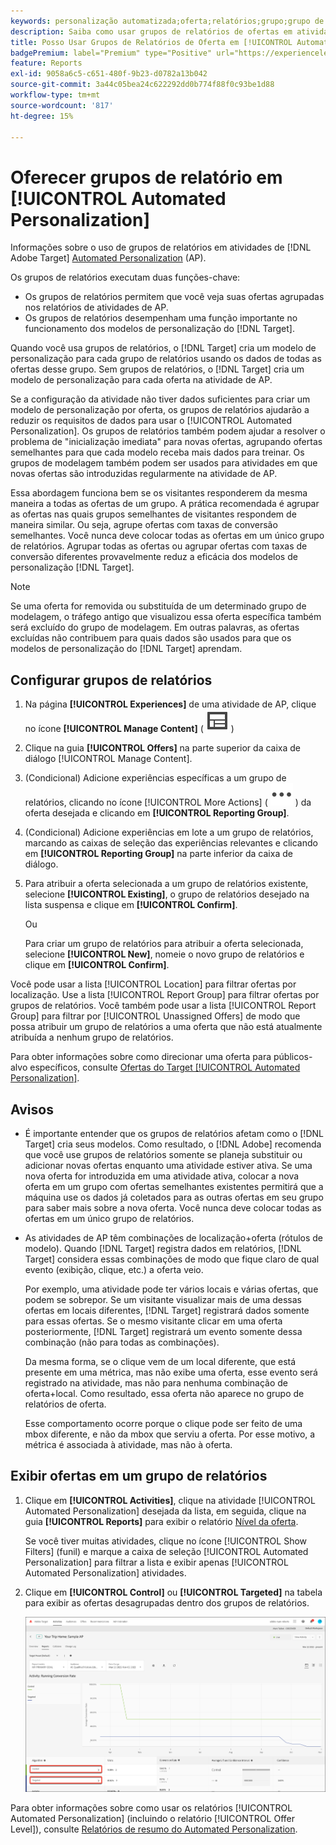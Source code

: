 ```yaml
---
keywords: personalização automatizada;oferta;relatórios;grupo;grupo de relatórios;automated personalization;offer;reporting;group;reporting group;ap
description: Saiba como usar grupos de relatórios de ofertas em atividades do  [!DNL Adobe Target] [!UICONTROL Automated Personalization].
title: Posso Usar Grupos de Relatórios de Oferta em [!UICONTROL Automated Personalization] Atividades?
badgePremium: label="Premium" type="Positive" url="https://experienceleague.adobe.com/docs/target/using/introduction/intro.html?lang=pt-BR#premium newtab=true" tooltip="Consulte o que está incluído no Target Premium."
feature: Reports
exl-id: 9058a6c5-c651-480f-9b23-d0782a13b042
source-git-commit: 3a44c05bea24c622292dd0b774f88f0c93be1d88
workflow-type: tm+mt
source-wordcount: '817'
ht-degree: 15%

---
```


# Oferecer grupos de relatório em [!UICONTROL Automated Personalization]

Informações sobre o uso de grupos de relatórios em atividades de [!DNL Adobe Target] [Automated Personalization](/help/main/c-activities/t-automated-personalization/automated-personalization.md) (AP).

Os grupos de relatórios executam duas funções-chave:

* Os grupos de relatórios permitem que você veja suas ofertas agrupadas nos relatórios de atividades de AP.
* Os grupos de relatórios desempenham uma função importante no funcionamento dos modelos de personalização do [!DNL Target].

Quando você usa grupos de relatórios, o [!DNL Target] cria um modelo de personalização para cada grupo de relatórios usando os dados de todas as ofertas desse grupo. Sem grupos de relatórios, o [!DNL Target] cria um modelo de personalização para cada oferta na atividade de AP.

Se a configuração da atividade não tiver dados suficientes para criar um modelo de personalização por oferta, os grupos de relatórios ajudarão a reduzir os requisitos de dados para usar o [!UICONTROL Automated Personalization]. Os grupos de relatórios também podem ajudar a resolver o problema de &quot;inicialização imediata&quot; para novas ofertas, agrupando ofertas semelhantes para que cada modelo receba mais dados para treinar. Os grupos de modelagem também podem ser usados para atividades em que novas ofertas são introduzidas regularmente na atividade de AP.

Essa abordagem funciona bem se os visitantes responderem da mesma maneira a todas as ofertas de um grupo. A prática recomendada é agrupar as ofertas nas quais grupos semelhantes de visitantes respondem de maneira similar. Ou seja, agrupe ofertas com taxas de conversão semelhantes. Você nunca deve colocar todas as ofertas em um único grupo de relatórios. Agrupar todas as ofertas ou agrupar ofertas com taxas de conversão diferentes provavelmente reduz a eficácia dos modelos de personalização [!DNL Target].

>[!NOTE]
>
>Se uma oferta for removida ou substituída de um determinado grupo de modelagem, o tráfego antigo que visualizou essa oferta específica também será excluído do grupo de modelagem. Em outras palavras, as ofertas excluídas não contribuem para quais dados são usados para que os modelos de personalização do [!DNL Target] aprendam.

## Configurar grupos de relatórios

1. Na página **[!UICONTROL Experiences]** de uma atividade de AP, clique no ícone **[!UICONTROL Manage Content]** ( ![Ícone Gerenciar conteúdo](/help/main/assets/icons/Experience.svg) )
1. Clique na guia **[!UICONTROL Offers]** na parte superior da caixa de diálogo [!UICONTROL Manage Content].
1. (Condicional) Adicione experiências específicas a um grupo de relatórios, clicando no ícone [!UICONTROL More Actions] ( ![Ícone Mais Ações](/help/main/assets/icons/MoreSmall.svg) ) da oferta desejada e clicando em **[!UICONTROL Reporting Group]**.

1. (Condicional) Adicione experiências em lote a um grupo de relatórios, marcando as caixas de seleção das experiências relevantes e clicando em **[!UICONTROL Reporting Group]** na parte inferior da caixa de diálogo.

1. Para atribuir a oferta selecionada a um grupo de relatórios existente, selecione **[!UICONTROL Existing]**, o grupo de relatórios desejado na lista suspensa e clique em **[!UICONTROL Confirm]**.

   Ou

   Para criar um grupo de relatórios para atribuir a oferta selecionada, selecione **[!UICONTROL New]**, nomeie o novo grupo de relatórios e clique em **[!UICONTROL Confirm]**.

Você pode usar a lista [!UICONTROL Location] para filtrar ofertas por localização. Use a lista [!UICONTROL Report Group] para filtrar ofertas por grupos de relatórios. Você também pode usar a lista [!UICONTROL Report Group] para filtrar por [!UICONTROL Unassigned Offers] de modo que possa atribuir um grupo de relatórios a uma oferta que não está atualmente atribuída a nenhum grupo de relatórios.

Para obter informações sobre como direcionar uma oferta para públicos-alvo específicos, consulte [Ofertas do Target [!UICONTROL Automated Personalization]](/help/main/c-activities/t-automated-personalization/ap-target-offers.md#task_F207ED7A41B84FD39BB6FCBFABF4B23E).

## Avisos

* É importante entender que os grupos de relatórios afetam como o [!DNL Target] cria seus modelos. Como resultado, o [!DNL Adobe] recomenda que você use grupos de relatórios somente se planeja substituir ou adicionar novas ofertas enquanto uma atividade estiver ativa. Se uma nova oferta for introduzida em uma atividade ativa, colocar a nova oferta em um grupo com ofertas semelhantes existentes permitirá que a máquina use os dados já coletados para as outras ofertas em seu grupo para saber mais sobre a nova oferta. Você nunca deve colocar todas as ofertas em um único grupo de relatórios.

* As atividades de AP têm combinações de localização+oferta (rótulos de modelo). Quando [!DNL Target] registra dados em relatórios, [!DNL Target] considera essas combinações de modo que fique claro de qual evento (exibição, clique, etc.) a oferta veio.

  Por exemplo, uma atividade pode ter vários locais e várias ofertas, que podem se sobrepor. Se um visitante visualizar mais de uma dessas ofertas em locais diferentes, [!DNL Target] registrará dados somente para essas ofertas. Se o mesmo visitante clicar em uma oferta posteriormente, [!DNL Target] registrará um evento somente dessa combinação (não para todas as combinações).

  Da mesma forma, se o clique vem de um local diferente, que está presente em uma métrica, mas não exibe uma oferta, esse evento será registrado na atividade, mas não para nenhuma combinação de oferta+local. Como resultado, essa oferta não aparece no grupo de relatórios de oferta.

  Esse comportamento ocorre porque o clique pode ser feito de uma mbox diferente, e não da mbox que serviu a oferta. Por esse motivo, a métrica é associada à atividade, mas não à oferta.

## Exibir ofertas em um grupo de relatórios

1. Clique em **[!UICONTROL Activities]**, clique na atividade [!UICONTROL Automated Personalization] desejada da lista, em seguida, clique na guia **[!UICONTROL Reports]** para exibir o relatório [Nível da oferta](/help/main/c-reports/personalization-reports/reports-ap.md).

   Se você tiver muitas atividades, clique no ícone [!UICONTROL Show Filters] (funil) e marque a caixa de seleção [!UICONTROL Automated Personalization] para filtrar a lista e exibir apenas [!UICONTROL Automated Personalization] atividades.

1. Clique em **[!UICONTROL Control]** ou **[!UICONTROL Targeted]** na tabela para exibir as ofertas desagrupadas dentro dos grupos de relatórios.

   ![Grupos de ofertas: controle e direcionado](/help/main/c-reports/c-report-settings/assets/offer-groups.png)

Para obter informações sobre como usar os relatórios [!UICONTROL Automated Personalization] (incluindo o relatório [!UICONTROL Offer Level]), consulte [Relatórios de resumo do Automated Personalization](/help/main/c-reports/personalization-reports/reports-ap.md).
